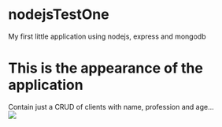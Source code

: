 # nodejsTestOne
My first little application using nodejs, express and mongodb

# This is the appearance of the application
Contain just a CRUD of clients with name, profession and age...
<br>
<img src="https://kb2pxg.by.files.1drv.com/y4muwQJPMvZIA89WraKy7_64rJWWWIiLtCPHu1LwIkXaBNbYH8ljz2BaeYsS78FDDyFDZi2QjwIBg6ob9oCETRULsjiu90TBf5dvI85keNDLGynAhjnsPGqC2U_Uh4AHHYz1FbT7zJC6otK60q74ENFTaOfqc3b2ZfwXhFm1Znl_5ysdTO8G6kZTjwOq_gN2mZVSDqvcrSUgu-14n9GpjqUTA?width=1280&height=768&cropmode=none"/>

